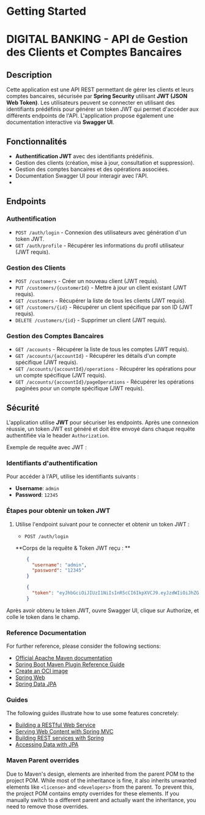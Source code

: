# Getting Started
# DIGITAL BANKING - API de Gestion des Clients et Comptes Bancaires

## Description
Cette application est une API REST permettant de gérer les clients et leurs comptes bancaires, sécurisée par **Spring Security** utilisant **JWT (JSON Web Token)**. Les utilisateurs peuvent se connecter en utilisant des identifiants prédéfinis pour générer un token JWT qui permet d'accéder aux différents endpoints de l'API. L'application propose également une documentation interactive via **Swagger UI**.

## Fonctionnalités
- **Authentification JWT** avec des identifiants prédéfinis.
- Gestion des clients (création, mise à jour, consultation et suppression).
- Gestion des comptes bancaires et des opérations associées.
- Documentation Swagger UI pour interagir avec l'API.
- 
## Endpoints

### Authentification
- `POST /auth/login` - Connexion des utilisateurs avec génération d'un token JWT.
- `GET /auth/profile` - Récupérer les informations du profil utilisateur (JWT requis).

### Gestion des Clients
- `POST /customers` - Créer un nouveau client (JWT requis).
- `PUT /customers/{customerId}` - Mettre à jour un client existant (JWT requis).
- `GET /customers` - Récupérer la liste de tous les clients (JWT requis).
- `GET /customers/{id}` - Récupérer un client spécifique par son ID (JWT requis).
- `DELETE /customers/{id}` - Supprimer un client (JWT requis).

### Gestion des Comptes Bancaires
- `GET /accounts` - Récupérer la liste de tous les comptes (JWT requis).
- `GET /accounts/{accountId}` - Récupérer les détails d'un compte spécifique (JWT requis).
- `GET /accounts/{accountId}/operations` - Récupérer les opérations pour un compte spécifique (JWT requis).
- `GET /accounts/{accountId}/pageOperations` - Récupérer les opérations paginées pour un compte spécifique (JWT requis).

## Sécurité
L'application utilise **JWT** pour sécuriser les endpoints. Après une connexion réussie, un token JWT est généré et doit être envoyé dans chaque requête authentifiée via le header `Authorization`.

Exemple de requête avec JWT : 
### Identifiants d'authentification
Pour accéder à l'API, utilise les identifiants suivants :

- **Username**: `admin`
- **Password**: `12345`

### Étapes pour obtenir un token JWT

1. Utilise l'endpoint suivant pour te connecter et obtenir un token JWT :
    - `POST /auth/login`

   **Corps de la requête & Token JWT reçu : **
   ```json
       {
         "username": "admin",
         "password": "12345"
       }

       {
         "token": "eyJhbGciOiJIUzI1NiIsInR5cCI6IkpXVCJ9.eyJzdWIiOiJhZG1pbiIsImlhdCI6MTYxODgzMTI1NSwiZXhwIjoxNjE4ODMzMDU1fQ.SflKxwRJSMeKKF2QT4fwpMeJf36POk6yJV_adQssw5c"
       }
Après avoir obtenu le token JWT, ouvre Swagger UI, clique sur Authorize, et colle le token dans le champ.
### Reference Documentation
For further reference, please consider the following sections:

* [Official Apache Maven documentation](https://maven.apache.org/guides/index.html)
* [Spring Boot Maven Plugin Reference Guide](https://docs.spring.io/spring-boot/docs/3.3.1/maven-plugin/reference/html/)
* [Create an OCI image](https://docs.spring.io/spring-boot/docs/3.3.1/maven-plugin/reference/html/#build-image)
* [Spring Web](https://docs.spring.io/spring-boot/docs/3.3.1/reference/htmlsingle/index.html#web)
* [Spring Data JPA](https://docs.spring.io/spring-boot/docs/3.3.1/reference/htmlsingle/index.html#data.sql.jpa-and-spring-data)

### Guides
The following guides illustrate how to use some features concretely:

* [Building a RESTful Web Service](https://spring.io/guides/gs/rest-service/)
* [Serving Web Content with Spring MVC](https://spring.io/guides/gs/serving-web-content/)
* [Building REST services with Spring](https://spring.io/guides/tutorials/rest/)
* [Accessing Data with JPA](https://spring.io/guides/gs/accessing-data-jpa/)

### Maven Parent overrides

Due to Maven's design, elements are inherited from the parent POM to the project POM.
While most of the inheritance is fine, it also inherits unwanted elements like `<license>` and `<developers>` from the parent.
To prevent this, the project POM contains empty overrides for these elements.
If you manually switch to a different parent and actually want the inheritance, you need to remove those overrides.

